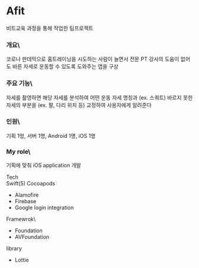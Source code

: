 # Afit
비트교육 과정을 통해 작업한 팀프로젝트

### 개요\
코로나 판데믹으로 홈트레이닝을 시도하는 사람이 늘면서 전문 PT 강사의 도움이 없어도 바른 자세로 운동할 수 있도록 도와주는 앱을 구상


### 주요 기능\
자세를 촬영하면 해당 자세를 분석하여 어떤 운동 자세 명칭과 (ex. 스쿼트) 바르지 못한 자세의 부분을 (ex. 팔, 다리 위치 등) 교정하여 사용자에게 알려준다

### 인원\
기획 1멍, 서버 1명, Android 1명, iOS 1명


### My role\
기획에 맞춰 iOS application 개발

Tech\
Swift(5)
Cocoapods
- Alamofire
- Firebase
- Google login integration

Framewrok\
- Foundation
- AVFoundation

library
- Lottie


